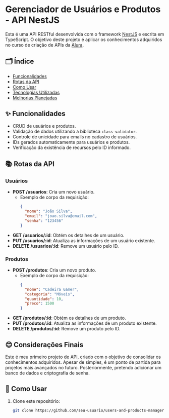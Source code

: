 # Gerenciador de Usuários e Produtos - API NestJS

Esta é uma API RESTful desenvolvida com o framework [NestJS](https://nestjs.com/) e escrita em TypeScript. O objetivo deste projeto é aplicar os conhecimentos adquiridos no curso de criação de APIs da [Alura](https://www.alura.com.br/).

## 🗂️ Índice
- [Funcionalidades](#funcionalidades)
- [Rotas da API](#rotas-da-api)
- [Como Usar](#como-usar)
- [Tecnologias Utilizadas](#tecnologias-utilizadas)
- [Melhorias Planejadas](#melhorias-planejadas)

## ✨ Funcionalidades
- CRUD de usuários e produtos.
- Validação de dados utilizando a biblioteca `class-validator`.
- Controle de unicidade para emails no cadastro de usuários.
- IDs gerados automaticamente para usuários e produtos.
- Verificação da existência de recursos pelo ID informado.

## 📚 Rotas da API
### Usuários
- **POST /usuarios**: Cria um novo usuário.
  - Exemplo de corpo da requisição:
    ```json
    {
      "nome": "João Silva",
      "email": "joao.silva@email.com",
      "senha": "123456"
    }
    ```
- **GET /usuarios/:id**: Obtém os detalhes de um usuário.
- **PUT /usuarios/:id**: Atualiza as informações de um usuário existente.
- **DELETE /usuarios/:id**: Remove um usuário pelo ID.

### Produtos
- **POST /produtos**: Cria um novo produto.
  - Exemplo de corpo da requisição:
    ```json
    {
      "nome": "Cadeira Gamer",
      "categoria": "Móveis",
      "quantidade": 10,
      "preco": 1500
    }
    ```
- **GET /produtos/:id**: Obtém os detalhes de um produto.
- **PUT /produtos/:id**: Atualiza as informações de um produto existente.
- **DELETE /produtos/:id**: Remove um produto pelo ID.

## 😊 Considerações Finais
Este é meu primeiro projeto de API, criado com o objetivo de consolidar os conhecimentos adquiridos. Apesar de simples, é um ponto de partida para projetos mais avançados no futuro. Posteriormente, pretendo adicionar um banco de dados e criptografia de senha.

## 🚀 Como Usar
1. Clone este repositório:
   ```bash
   git clone https://github.com/seu-usuario/users-and-products-manager.git
